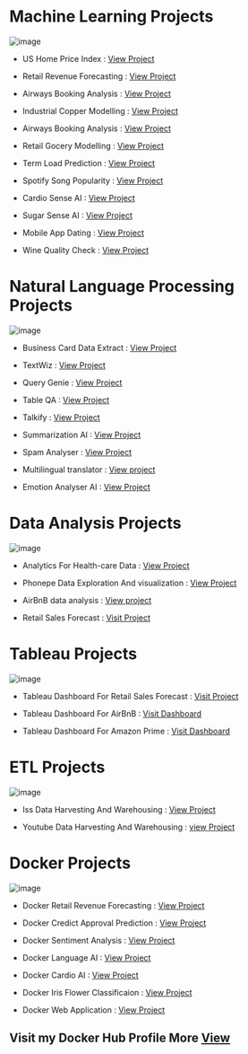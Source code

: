 # Machine Learning Projects

![image](https://github.com/praveendecode/Docker_ML_NLP_Projects/assets/95226524/f04da991-a735-4114-aa3c-ec60798b7fe4)



- US Home Price Index             : [View Project](https://github.com/praveendecode/US_HPI_Prediction)
 
- Retail Revenue Forecasting     : [View Project](https://github.com/praveendecode/Retail-Revenue-Forecasting)

- Airways Booking Analysis        : [View Project](https://github.com/praveendecode/Airways-booking-analysis)

- Industrial Copper Modelling : [View Project](https://github.com/praveendecode/Industrial_Copper_Modeling)

- Airways Booking Analysis    : [View Project](https://github.com/praveendecode/Airways-booking-analysis)

- Retail Gocery Modelling     : [View Project](https://github.com/praveendecode/Retail-grocery-industry)
 
- Term Load Prediction        : [View Project](https://github.com/praveendecode/Term_Load_Predictor)
 
- Spotify Song Popularity     : [View Project](https://github.com/praveendecode/Spotify-Popularity-Predictor)
 
- Cardio Sense AI             : [View Project](https://github.com/praveendecode/CardioSense_AI)
 
- Sugar Sense AI              : [View Project](https://github.com/praveendecode/Sugar-Sense-AI)
 
- Mobile App Dating           : [View Project](https://github.com/praveendecode/Mobile-dating-app)
 
- Wine Quality Check          : [View Project](https://github.com/praveendecode/WineQualityPrediction)


# Natural Language Processing Projects

  ![image](https://github.com/praveendecode/Textwiz/assets/95226524/916abc3d-f61c-4a3c-a04c-a6ab7c3db7ef)


- Business Card Data Extract  : [View Project](https://github.com/praveendecode/BizCardX)

- TextWiz                     : [View Project](https://github.com/praveendecode/Textwiz)
 
- Query Genie                 : [View Project](https://github.com/praveendecode/QueryGenie)
 
- Table QA                    : [View Project](https://github.com/praveendecode/TabulaQA)
 
- Talkify                     : [View Project](https://github.com/praveendecode/talkify)
 
- Summarization AI            : [View Project](https://github.com/praveendecode/SummarixAI)
 
- Spam Analyser               : [View Project](https://github.com/praveendecode/spamalyzer/tree/main)
 
- Multilingual translator     : [View project](https://github.com/praveendecode/multilingual-translator_AI)
 
- Emotion Analyser AI         : [View Project](https://github.com/praveendecode/emotion-analyzer-AI)



# Data Analysis Projects

![image](https://github.com/praveendecode/Data-Analysis-Projects/assets/95226524/c7247336-1ff3-4f7a-9a8f-05687f748a57)



- Analytics For Health-care Data               : [View Project](https://github.com/praveendecode/Analytics-for-Hospitals-Health-Care-Data)

- Phonepe Data Exploration And visualization  : [View Project](https://github.com/praveendecode/phonepe_pulse)

- AirBnB  data analysis                       : [View project](https://github.com/praveendecode/Airbnb_Analysis)

- Retail Sales Forecast                       : [Visit Project](https://github.com/praveendecode/IITM_DS_Final_Project/tree/main/Data%20Analysis)


# Tableau Projects

![image](https://github.com/praveendecode/Data-Analysis-Projects/assets/95226524/fa6f946f-dc4d-430d-923e-1bce794ffce0)


- Tableau Dashboard For  Retail Sales Forecast : [Visit Project](https://public.tableau.com/views/retail-sales-forecast/Dashboard1?:language=en-US&:display_count=n&:origin=viz_share_link)

- Tableau Dashboard  For AirBnB                : [Visit Dashboard](https://public.tableau.com/app/profile/praveen.x.decode/viz/airbnb_16981379902390/Dashboard1)

- Tableau Dashboard For Amazon Prime           : [Visit Dashboard](https://public.tableau.com/views/AmazonPrimeVideoAnalysis_16863013577220/Dashboard1?:language=en-US&:display_count=n&:origin=viz_share_link)


# ETL Projects

 ![image](https://github.com/praveendecode/ETL-Projects/assets/95226524/0638cecf-355b-45c9-aa9e-4931893d8916)


- Iss Data Harvesting And Warehousing     : [View Project](https://github.com/praveendecode/iss-data-warehouse-mongodb-sql-project)

- Youtube Data Harvesting And Warehousing : [view Project](https://github.com/praveendecode/YouTube-Data-Harvesting-Warehousing)



# Docker Projects

![image](https://github.com/praveendecode/Docker_ML_NLP_Projects/assets/95226524/2754b66d-11b7-4b55-9e5c-33ef37d72a10)


- Docker Retail Revenue Forecasting  : [View Project](https://github.com/praveendecode/Docker-rfs)

- Docker Credict Approval Prediction : [View Project](https://github.com/praveendecode/docker-credit-card-prediction)
 
- Docker Sentiment Analysis          : [View Project](https://github.com/praveendecode/docker-sentiment-ai)

- Docker Language AI                 : [View Project](https://github.com/praveendecode/Docker-languge-ai)
 
- Docker Cardio AI                   : [View Project](https://github.com/praveendecode/docker-ml-cardio-ai)

- Docker Iris Flower Classificaion   : [View Project](https://github.com/praveendecode/docker-iris-ml-app)
 
- Docker Web Application             : [View Project](https://github.com/praveendecode/Docker_webapplication)


## Visit my Docker Hub Profile More [View](https://hub.docker.com/u/praveendecode) 
